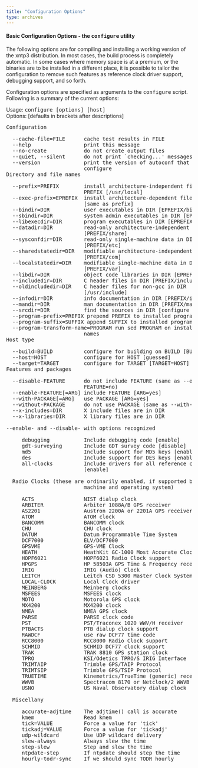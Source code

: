 ```yaml
---
title: "Configuration Options"
type: archives
---
```


#### Basic Configuration Options - the <tt>configure</tt> utility

The following options are for compiling and installing a working version of the xntp3 distribution. In most cases, the build process is completely automatic. In some cases where memory space is at a premium, or the binaries are to be installed in a different place, it is possible to tailor the configuration to remove such features as reference clock driver support, debugging support, and so forth.

Configuration options are specified as arguments to the <tt>configure</tt> script. Following is a summary of the current options:

Usage: <tt>configure [options] [host]</tt>  
Options: [defaults in brackets after descriptions]

<pre>Configuration

  --cache-file=FILE      cache test results in FILE
  --help                 print this message
  --no-create            do not create output files
  --quiet, --silent      do not print `checking...' messages
  --version              print the version of autoconf that created
                         configure
Directory and file names

  --prefix=PREFIX        install architecture-independent files in
                         PREFIX [/usr/local]
  --exec-prefix=EPREFIX  install architecture-dependent files in EPREFIX
                         [same as prefix]
  --bindir=DIR           user executables in DIR [EPREFIX/bin]
  --sbindir=DIR          system admin executables in DIR [EPREFIX/sbin]
  --libexecdir=DIR       program executables in DIR [EPREFIX/libexec]
  --datadir=DIR          read-only architecture-independent data in DIR
                         [PREFIX/share]
  --sysconfdir=DIR       read-only single-machine data in DIR
                         [PREFIX/etc]
  --sharedstatedir=DIR   modifiable architecture-independent data in DIR
                         [PREFIX/com]
  --localstatedir=DIR    modifiable single-machine data in DIR
                         [PREFIX/var]
  --libdir=DIR           object code libraries in DIR [EPREFIX/lib]
  --includedir=DIR       C header files in DIR [PREFIX/include]
  --oldincludedir=DIR    C header files for non-gcc in DIR
                         [/usr/include]
  --infodir=DIR          info documentation in DIR [PREFIX/info]
  --mandir=DIR           man documentation in DIR [PREFIX/man]
  --srcdir=DIR           find the sources in DIR [configure dir or ..]
  --program-prefix=PREFIX prepend PREFIX to installed program names
  --program-suffix=SUFFIX append SUFFIX to installed program names
  --program-transform-name=PROGRAM run sed PROGRAM on installed program
                         names
Host type

  --build=BUILD          configure for building on BUILD [BUILD=HOST]
  --host=HOST            configure for HOST [guessed]
  --target=TARGET        configure for TARGET [TARGET=HOST]
Features and packages

  --disable-FEATURE      do not include FEATURE (same as --enable-
                         FEATURE=no)
  --enable-FEATURE[=ARG] include FEATURE [ARG=yes]
  --with-PACKAGE[=ARG]   use PACKAGE [ARG=yes]
  --without-PACKAGE      do not use PACKAGE (same as --with-PACKAGE=no)
  --x-includes=DIR       X include files are in DIR
  --x-libraries=DIR      X library files are in DIR

--enable- and --disable- with options recognized

     debugging           Include debugging code [enable]
     gdt-surveying       Include GDT survey code [disable]
     md5                 Include support for MD5 keys [enable]
     des                 Include support for DES keys [enable]
     all-clocks          Include drivers for all reference clocks
                         [enable]

  Radio Clocks (these are ordinarily enabled, if supported by the
                         machine and operating system)

     ACTS                NIST dialup clock
     ARBITER             Arbiter 1088A/B GPS receiver
     AS2201              Austron 2200A or 2201A GPS receiver
     ATOM                ATOM clock
     BANCOMM             BANCOMM clock
     CHU                 CHU clock
     DATUM               Datum Programmable Time System
     DCF7000             ELV/DCF7000
     GPSVME              GPS-VME Clock
     HEATH               HeathKit GC-1000 Most Accurate Clock
     HOPF6021            HOPF6021 Radio Clock support
     HPGPS               HP 58503A GPS Time & Frequency receiver
     IRIG                IRIG (Audio) Clock
     LEITCH              Leitch CSD 5300 Master Clock System Driver
     LOCAL-CLOCK         Local Clock driver
     MEINBERG            Meinberg clocks
     MSFEES              MSFEES clock
     MOTO                Motorola GPS clock
     MX4200              MX4200 clock
     NMEA                NMEA GPS clock
     PARSE               PARSE clock code
     PST                 PST/Traconex 1020 WWV/H receiver
     PTBACTS             PTB dialup clock support
     RAWDCF              use raw DCF77 time code
     RCC8000             RCC8000 Radio Clock support
     SCHMID              SCHMID DCF77 clock support
     TRAK                TRAK 8810 GPS station clock
     TPRO                KSI/Odetics TPRO/S IRIG Interface
     TRIMTAIP            Trimble GPS/TAIP Protocol
     TRIMTSIP            Trimble GPS/TSIP Protocol
     TRUETIME            Kinemetrics/TrueTime (generic) receiver
     WWVB                Spectracom 8170 or Netclock/2 WWVB receiver
     USNO                US Naval Observatory dialup clock

  Miscellany

     accurate-adjtime    The adjtime() call is accurate
     kmem                Read kmem
     tick=VALUE          Force a value for 'tick'
     tickadj=VALUE       Force a value for 'tickadj'
     udp-wildcard        Use UDP wildcard delivery
     slew-always         Always slew the time
     step-slew           Step and slew the time
     ntpdate-step        If ntpdate should step the time
     hourly-todr-sync    If we should sync TODR hourly
</pre>